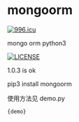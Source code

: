 # mongoorm
<a href="https://996.icu"><img src="https://img.shields.io/badge/link-996.icu-red.svg" alt="996.icu" /></a>

mongo orm python3

[![LICENSE](https://img.shields.io/badge/license-Anti%20996-blue.svg)](https://github.com/996icu/996.ICU/blob/master/LICENSE)

1.0.3 is ok

pip3 install mongoorm

使用方法见 demo.py

```
{demo}
```
